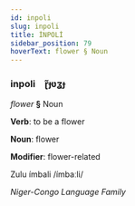 ```yaml
---
id: inpoli
slug: inpoli
title: İNPOLİ
sidebar_position: 79
hoverText: flower § Noun
---
```


### inpoli&emsp;<span kind="abugida">ɽ̃ɟʋʓɟ</span>

*flower* **§** Noun

**Verb**: to be a flower

**Noun**: flower

**Modifier**: flower-related

Zulu ímbali /ímbaːli/

*Niger-Congo Language Family*